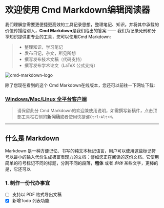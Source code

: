 # 欢迎使用 Cmd Markdown编辑阅读器

我们理解您需要更便捷更高效的工具记录思想，整理笔记、知识，并将其中承载的价值传播给别人，**Cmd Markdown**是我们给出的答案 ——
我们为记录死刑和分享知识提供更专业的工具，您可以使用Cmd Markdown:

>* 整理知识，学习笔记
>* 发布日记，杂文，所见所想
>* 撰写发布技术文稿（代码支持）
>* 撰写发布学术论文（LaTeX 公式支持）

![cmd-markdown-logo](https://www.zybuluo.com/static/img/logo.png)

除了您现在看到的这个 Cmd Markdown在线版本，您还可以前往一下网址下载:

### [Windows/Mac/Linux 全平台客户端](https://www.zybuluo.com/cmd/)

> 请保留此分 Cmd Markdown的欢迎兼使用说明，如需撰写新稿件，点击顶部工具栏右侧的**新闻稿**或者使用快捷键`Ctrl+Alt+N`。

---

## 什么是 Markdown 

Markdown 是一种方便记忆、书写的纯文本标记语言，用户可以使用这些标记符号以最小的输入代价生成极富表现力的文档：譬如您正在阅读的这份文档。它使用简单的符号标记不同的标题，分割不同的段落，**粗体** 或者 *斜体* 某些文字，更棒的是，它还可以

### 1. 制作一份代办事宜

- [ ] 支持以 PDF 格式导出文稿
- [x] 新增Todo 列表功能
